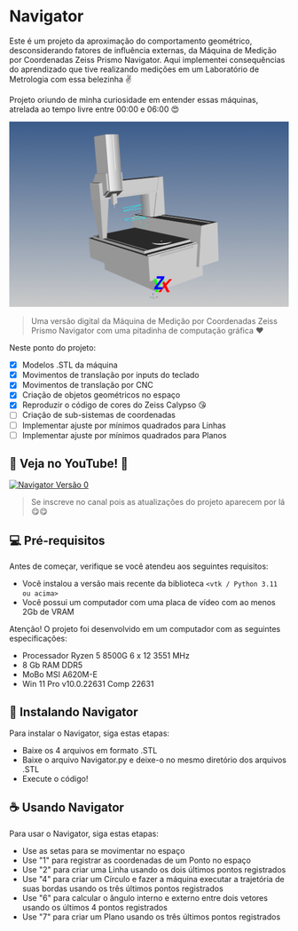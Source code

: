 # Navigator

Este é um projeto da aproximação do comportamento geométrico, desconsiderando fatores de influência externas, da Máquina de Medição por Coordenadas Zeiss Prismo Navigator. Aqui implementei consequências do aprendizado que tive realizando medições em um Laboratório de Metrologia com essa belezinha :v:

Projeto oriundo de minha curiosidade em entender essas máquinas, atrelada ao tempo livre entre 00:00 e 06:00 :heart_eyes:

<img src="navigator-v0.bmp" alt="Exemplo imagem">

> Uma versão digital da Máquina de Medição por Coordenadas Zeiss Prismo Navigator com uma pitadinha de computação gráfica :heart:

Neste ponto do projeto:

- [x] Modelos .STL da máquina
- [x] Movimentos de translação por inputs do teclado
- [x] Movimentos de translação por CNC
- [x] Criação de objetos geométricos no espaço
- [x] Reproduzir o código de cores do Zeiss Calypso :kissing_heart:
- [ ] Criação de sub-sistemas de coordenadas
- [ ] Implementar ajuste por mínimos quadrados para Linhas
- [ ] Implementar ajuste por mínimos quadrados para Planos

## :eyes: Veja no YouTube! :eyes:

[![Navigator Versão 0](http://i3.ytimg.com/vi/epavt-Uc5mA/hqdefault.jpg)](https://youtu.be/epavt-Uc5mA "Navigator Versão 0")

> Se inscreve no canal pois as atualizações do projeto aparecem por lá :yum::yum:

## 💻 Pré-requisitos

Antes de começar, verifique se você atendeu aos seguintes requisitos:

- Você instalou a versão mais recente da biblioteca `<vtk / Python 3.11 ou acima>`
- Você possui um computador com uma placa de vídeo com ao menos 2Gb de VRAM

Atenção! O projeto foi desenvolvido em um computador com as seguintes especificações:
- Processador Ryzen 5 8500G 6 x 12 3551 MHz
- 8 Gb RAM DDR5
- MoBo MSI A620M-E
- Win 11 Pro v10.0.22631 Comp 22631

## 🚀 Instalando Navigator

Para instalar o Navigator, siga estas etapas:

- Baixe os 4 arquivos em formato .STL
- Baixe o arquivo Navigator.py e deixe-o no mesmo diretório dos arquivos .STL
- Execute o código!

## ☕ Usando Navigator

Para usar o Navigator, siga estas etapas:

- Use as setas para se movimentar no espaço
- Use "1" para registrar as coordenadas de um Ponto no espaço
- Use "2" para criar uma Linha usando os dois últimos pontos registrados
- Use "4" para criar um Círculo e fazer a máquina executar a trajetória de suas bordas usando os três últimos pontos registrados
- Use "6" para calcular o ângulo interno e externo entre dois vetores usando os últimos 4 pontos registrados
- Use "7" para criar um Plano usando os três últimos pontos registrados
